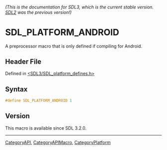 ###### (This is the documentation for SDL3, which is the current stable version. [SDL2](https://wiki.libsdl.org/SDL2/) was the previous version!)
# SDL_PLATFORM_ANDROID

A preprocessor macro that is only defined if compiling for Android.

## Header File

Defined in [<SDL3/SDL_platform_defines.h>](https://github.com/libsdl-org/SDL/blob/main/include/SDL3/SDL_platform_defines.h)

## Syntax

```c
#define SDL_PLATFORM_ANDROID 1
```

## Version

This macro is available since SDL 3.2.0.

----
[CategoryAPI](CategoryAPI), [CategoryAPIMacro](CategoryAPIMacro), [CategoryPlatform](CategoryPlatform)

